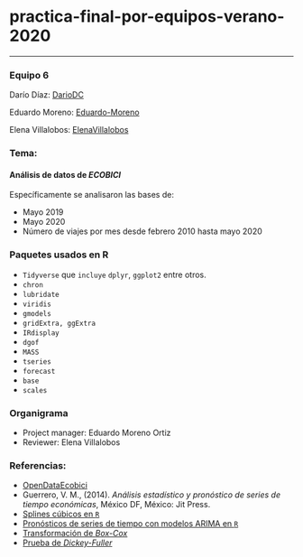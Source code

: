 # practica-final-por-equipos-verano-2020

__________________________

### Equipo 6


Darío Díaz:  [DarioDC](https://github.com/DarioDC)

Eduardo Moreno: [Eduardo-Moreno](https://github.com/Eduardo-Moreno)

Elena Villalobos: [ElenaVillalobos](https://github.com/ElenaVillalobos)

### Tema:

#### Análisis de datos de *ECOBICI*

Específicamente se analisaron las bases de: 

- Mayo 2019
- Mayo 2020
- Número de viajes por mes desde febrero 2010 hasta mayo 2020

### Paquetes usados en R

- `Tidyverse` que `incluye` `dplyr`, `ggplot2` entre otros.
- `chron`
- `lubridate`
- `viridis`
- `gmodels`
- `gridExtra, ggExtra`
- `IRdisplay`
- `dgof`
- `MASS`
- `tseries`
- `forecast`
- `base`
- `scales`

### Organigrama
- Project manager: Eduardo Moreno Ortiz
- Reviewer: Elena Villalobos

### Referencias:

- [OpenDataEcobici](https://www.ecobici.cdmx.gob.mx/es/informacion-del-servicio/open-data)
- Guerrero, V. M., (2014). *Análisis estadístico y pronóstico de series de tiempo económicas*, México DF, México: Jit Press.
- [Splines cúbicos en `R`](https://astrostatistics.psu.edu/su07/R/html/stats/html/splinefun.html)
- [Pronósticos de series de tiempo con modelos ARIMA en `R`](https://rpubs.com/riazakhan94/arima_with_example)
- [Transformación de *Box-Cox*](http://betaeconomia.blogspot.com/2019/11/transformaciones-de-series-temporales.html)
- [Prueba de *Dickey-Fuller*](https://nwfsc-timeseries.github.io/atsa-labs/sec-boxjenkins-aug-dickey-fuller.html)
